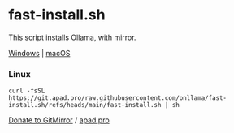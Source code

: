 # fast-install.sh
This script installs Ollama, with mirror.

[Windows](https://hub.gitmirror.com/github.com/ollama/ollama/releases/latest/download/OllamaSetup.exe) | [macOS](https://hub.gitmirror.com/github.com/ollama/ollama/releases/latest/download/Ollama-darwin.zip)

### Linux
```
curl -fsSL https://git.apad.pro/raw.githubusercontent.com/onllama/fast-install.sh/refs/heads/main/fast-install.sh | sh
```

[Donate to GitMirror](https://www.7ed.net/donate.html) / [apad.pro](https://apad.pro/)
